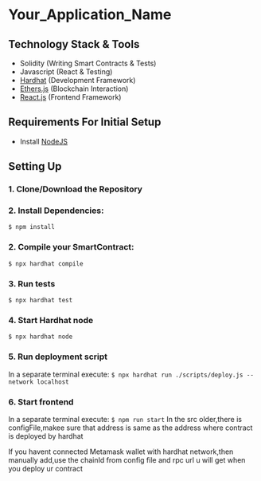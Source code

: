 # Your_Application_Name

## Technology Stack & Tools

- Solidity (Writing Smart Contracts & Tests)
- Javascript (React & Testing)
- [Hardhat](https://hardhat.org/) (Development Framework)
- [Ethers.js](https://docs.ethers.io/v5/) (Blockchain Interaction)
- [React.js](https://reactjs.org/) (Frontend Framework)

## Requirements For Initial Setup
- Install [NodeJS](https://nodejs.org/en/)

## Setting Up
### 1. Clone/Download the Repository

### 2. Install Dependencies:
`$ npm install`

### 2. Compile your SmartContract:
`$ npx hardhat compile`

### 3. Run tests
`$ npx hardhat test`

### 4. Start Hardhat node
`$ npx hardhat node`

### 5. Run deployment script
In a separate terminal execute:
`$ npx hardhat run ./scripts/deploy.js --network localhost`


### 6. Start frontend
In a separate terminal execute:
`$ npm run start`
In the src older,there is configFile,makee sure that address is same as the address where contract is deployed by hardhat

If you havent connected Metamask wallet with hardhat network,then manually add,use the chainId from config file and rpc url u will get when you deploy ur contract 
